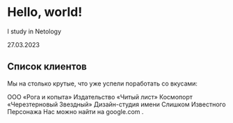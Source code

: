 # Hello, world!

I study in Netology

27.03.2023
## Список клиентов
Мы на столько крутые, что уже успели поработать со вкусами:

ООО «Рога и копыта»
Издательство «Читый лист»
Космопорт «Черезтерновый Звездный»
Дизайн-студия имени Слишком Известного Персонажа
Нас можно найти на google.com .